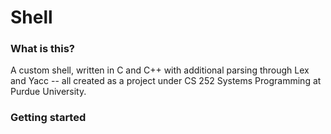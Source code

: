 # Shell
### What is this?
A custom shell, written in C and C++ with additional parsing through Lex and Yacc -- all created as a project under CS 252 Systems Programming at Purdue University.
### Getting started

